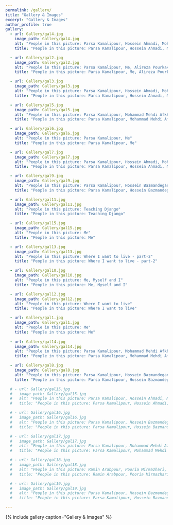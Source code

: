 ```yaml
---
permalink: /gallery/
title: "Gallery & Images"
excerpt: "Gallery & Images"
author_profile: true
gallery:
  - url: Gallery/gal4.jpg
    image_path: Gallery/gal4.jpg
    alt: "People in this picture: Parsa Kamalipour, Hossein Ahmadi, Mohammad Mehdi Afkhami, Me"
    title: "People in this picture: Parsa Kamalipour, Hossein Ahmadi, Mohammad Mehdi Afkhami, Me"

  - url: Gallery/gal2.jpg
    image_path: Gallery/gal2.jpg
    alt: "People in this picture: Parsa Kamalipour, Me, Alireza Pourkaveh, Hossein Ahmadi, Mohammad Mehdi Afkhami"
    title: "People in this picture: Parsa Kamalipour, Me, Alireza Pourkaveh, Hossein Ahmadi, Mohammad Mehdi Afkhami"

  - url: Gallery/gal3.jpg
    image_path: Gallery/gal3.jpg
    alt: "People in this picture: Parsa Kamalipour, Hossein Ahmadi, Mohammad Mehdi Afkhami, Me"
    title: "People in this picture: Parsa Kamalipour, Hossein Ahmadi, Mohammad Mehdi Afkhami, Me"

  - url: Gallery/gal5.jpg
    image_path: Gallery/gal5.jpg
    alt: "People in this picture: Parsa Kamalipour, Mohammad Mehdi Afkhami, Me"
    title: "People in this picture: Parsa Kamalipour, Mohammad Mehdi Afkhami, Me"

  - url: Gallery/gal6.jpg
    image_path: Gallery/gal6.jpg
    alt: "People in this picture: Parsa Kamalipour, Me"
    title: "People in this picture: Parsa Kamalipour, Me"

  - url: Gallery/gal7.jpg
    image_path: Gallery/gal7.jpg
    alt: "People in this picture: Parsa Kamalipour, Hossein Ahmadi, Mohammad Mehdi Afkhami, Me"
    title: "People in this picture: Parsa Kamalipour, Hossein Ahmadi, Mohammad Mehdi Afkhami, Me"

  - url: Gallery/gal9.jpg
    image_path: Gallery/gal9.jpg
    alt: "People in this picture: Parsa Kamalipour, Hossein Bazmandegan, Mohammad Mehdi Afkhami, Me"
    title: "People in this picture: Parsa Kamalipour, Hossein Bazmandegan, Mohammad Mehdi Afkhami, Me"

  - url: Gallery/gal11.jpg
    image_path: Gallery/gal11.jpg
    alt: "People in this picture: Teaching Django"
    title: "People in this picture: Teaching Django"

  - url: Gallery/gal15.jpg
    image_path: Gallery/gal15.jpg
    alt: "People in this picture: Me"
    title: "People in this picture: Me"

  - url: Gallery/gal13.jpg
    image_path: Gallery/gal13.jpg
    alt: "People in this picture: Where I want to live - part-2"
    title: "People in this picture: Where I want to live - part-2"

  - url: Gallery/gal10.jpg
    image_path: Gallery/gal10.jpg
    alt: "People in this picture: Me, Myself and I"
    title: "People in this picture: Me, Myself and I"

  - url: Gallery/gal12.jpg
    image_path: Gallery/gal12.jpg
    alt: "People in this picture: Where I want to live"
    title: "People in this picture: Where I want to live"

  - url: Gallery/gal1.jpg
    image_path: Gallery/gal1.jpg
    alt: "People in this picture: Me"
    title: "People in this picture: Me"
  
  - url: Gallery/gal14.jpg
    image_path: Gallery/gal14.jpg
    alt: "People in this picture: Parsa Kamalipour, Mohammad Mehdi Afkhami, Hossein Ahmadi, Me"
    title: "People in this picture: Parsa Kamalipour, Mohammad Mehdi Afkhami, Hossein Ahmadi, Me"

  - url: Gallery/gal8.jpg
    image_path: Gallery/gal8.jpg
    alt: "People in this picture: Parsa Kamalipour, Hossein Bazmandegan, Mohammad Mehdi Afkhami, Me"
    title: "People in this picture: Parsa Kamalipour, Hossein Bazmandegan, Mohammad Mehdi Afkhami, Me"

  # - url: Gallery/gal15.jpg
  #   image_path: Gallery/gal15.jpg
  #   alt: "People in this picture: Parsa Kamalipour, Hossein Ahmadi, Me"
  #   title: "People in this picture: Parsa Kamalipour, Hossein Ahmadi, Me"

  # - url: Gallery/gal16.jpg
  #   image_path: Gallery/gal16.jpg
  #   alt: "People in this picture: Parsa Kamalipour, Hossein Bazmandegan, Mohammad Mehdi Afkhami, Me"
  #   title: "People in this picture: Parsa Kamalipour, Hossein Bazmandegan, Mohammad Mehdi Afkhami, Me"

  # - url: Gallery/gal17.jpg
  #   image_path: Gallery/gal17.jpg
  #   alt: "People in this picture: Parsa Kamalipour, Mohammad Mehdi Afkhami, Hossein Ahmadi, Me"
  #   title: "People in this picture: Parsa Kamalipour, Mohammad Mehdi Afkhami, Hossein Ahmadi, Me"

  # - url: Gallery/gal18.jpg
  #   image_path: Gallery/gal18.jpg
  #   alt: "People in this picture: Ramin Arabpour, Pooria Mirmazhari, Me"
  #   title: "People in this picture: Ramin Arabpour, Pooria Mirmazhari, Me"

  # - url: Gallery/gal19.jpg
  #   image_path: Gallery/gal19.jpg
  #   alt: "People in this picture: Parsa Kamalipour, Hossein Bazmandegan, Mohammad Mehdi Afkhami, Me"
  #   title: "People in this picture: Parsa Kamalipour, Hossein Bazmandegan, Mohammad Mehdi Afkhami, Me"

---
```

{% include gallery caption="Gallery & Images" %}
